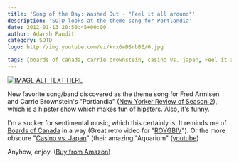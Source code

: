 ```yaml
---
title: 'Song of the Day: Washed Out - "Feel it all around"'
description: 'SOTD looks at the theme song for Portlandia'
date: 2012-01-13 20:50:45+00:00
author: Adarsh Pandit
category: SOTD
logo: http://img.youtube.com/vi/krx6wDSrbBE/0.jpg

tags: [boards of canada, carrie brownstein, casino vs. japan, Feel it all around, fred armisen, portlandia, song of the day, Washed Out]
---
```


[![IMAGE ALT TEXT HERE](http://img.youtube.com/vi/krx6wDSrbBE/0.jpg)](http://www.youtube.com/watch?v=krx6wDSrbBE)

New favorite song/band discovered
as the theme song for Fred Armisen and Carrie Brownstein's
"Portlandia"
([New Yorker Review of Season 2](http://www.newyorker.com/reporting/2012/01/02/120102fa_fact_talbot)),
which is a hipster show which makes fun of hipsters. Also, it's funny.

I'm a sucker for sentimental music, which this certainly is.
It reminds me of [Boards of Canada](http://www.amazon.com/gp/product/B000AP2ZQC/ref=as_li_ss_tl?ie=UTF8&tag=whmomyth-20&linkCode=as2&camp=1789&creative=390957&creativeASIN=B000AP2ZQC)
in a way (Great retro video for
"[ROYGBIV](http://www.youtube.com/watch?v=yT0gRc2c2wQ)"). Or the more obscure
"[Casino vs.
Japan](http://www.amazon.com/gp/product/B00006G9ZN/ref=as_li_ss_tl?ie=UTF8&tag=whmomyth-20&linkCode=as2&camp=1789&creative=390957&creativeASIN=B00006G9ZN)"
(their amazing "Aquarium"
([youtube](http://www.youtube.com/watch?v=VzK1YYldoic))

Anyhow, enjoy.
([Buy from Amazon](http://www.amazon.com/gp/product/B002OPFCXY/ref=as_li_ss_tl?ie=UTF8&tag=whmomyth-20&linkCode=as2&camp=1789&creative=390957&creativeASIN=B002OPFCXY))
